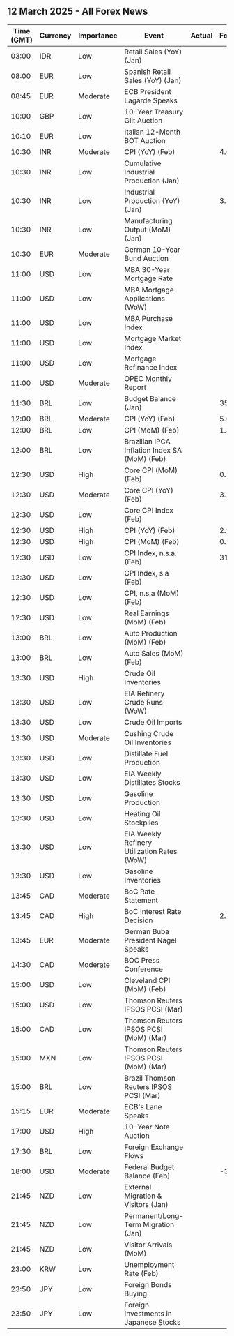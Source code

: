 ## 12 March 2025 - All Forex News

| Time (GMT) | Currency | Importance | Event | Actual | Forecast | Previous |
|------|----------|------------|-------|--------|----------|----------|
| 03:00 | IDR | Low | Retail Sales (YoY) (Jan) |  |  | 1.8% |
| 08:00 | EUR | Low | Spanish Retail Sales (YoY) (Jan) |  |  | 4.0% |
| 08:45 | EUR | Moderate | ECB President Lagarde Speaks |  |  |  |
| 10:00 | GBP | Low | 10-Year Treasury Gilt Auction |  |  | 4.808% |
| 10:10 | EUR | Low | Italian 12-Month BOT Auction |  |  | 2.323% |
| 10:30 | INR | Moderate | CPI (YoY) (Feb) |  | 4.00% | 4.31% |
| 10:30 | INR | Low | Cumulative Industrial Production (Jan) |  |  | 4.00% |
| 10:30 | INR | Low | Industrial Production (YoY) (Jan) |  | 3.5% | 3.2% |
| 10:30 | INR | Low | Manufacturing Output (MoM) (Jan) |  |  | 3.0% |
| 10:30 | EUR | Moderate | German 10-Year Bund Auction |  |  | 2.520% |
| 11:00 | USD | Low | MBA 30-Year Mortgage Rate |  |  | 6.73% |
| 11:00 | USD | Low | MBA Mortgage Applications (WoW) |  |  | 20.4% |
| 11:00 | USD | Low | MBA Purchase Index |  |  | 144.5 |
| 11:00 | USD | Low | Mortgage Market Index |  |  | 242.2 |
| 11:00 | USD | Low | Mortgage Refinance Index |  |  | 784.2 |
| 11:00 | USD | Moderate | OPEC Monthly Report |  |  |  |
| 11:30 | BRL | Low | Budget Balance (Jan) |  | 35.300B | -80.372B |
| 12:00 | BRL | Moderate | CPI (YoY) (Feb) |  | 5.00% | 4.56% |
| 12:00 | BRL | Low | CPI (MoM) (Feb) |  | 1.30% | 0.16% |
| 12:00 | BRL | Low | Brazilian IPCA Inflation Index SA (MoM) (Feb) |  |  | 0.06% |
| 12:30 | USD | High | Core CPI (MoM) (Feb) |  | 0.3% | 0.4% |
| 12:30 | USD | Moderate | Core CPI (YoY) (Feb) |  | 3.2% | 3.3% |
| 12:30 | USD | Low | Core CPI Index (Feb) |  |  | 324.74 |
| 12:30 | USD | High | CPI (YoY) (Feb) |  | 2.9% | 3.0% |
| 12:30 | USD | High | CPI (MoM) (Feb) |  | 0.3% | 0.5% |
| 12:30 | USD | Low | CPI Index, n.s.a. (Feb) |  | 319.17 | 317.67 |
| 12:30 | USD | Low | CPI Index, s.a (Feb) |  |  | 319.09 |
| 12:30 | USD | Low | CPI, n.s.a (MoM) (Feb) |  |  | 0.65% |
| 12:30 | USD | Low | Real Earnings (MoM) (Feb) |  |  | -0.3% |
| 13:00 | BRL | Low | Auto Production (MoM) (Feb) |  |  | -7.7% |
| 13:00 | BRL | Low | Auto Sales (MoM) (Feb) |  |  | -33.5% |
| 13:30 | USD | High | Crude Oil Inventories |  |  | 3.614M |
| 13:30 | USD | Low | EIA Refinery Crude Runs (WoW) |  |  | -0.346M |
| 13:30 | USD | Low | Crude Oil Imports |  |  | -0.054M |
| 13:30 | USD | Moderate | Cushing Crude Oil Inventories |  |  | 1.124M |
| 13:30 | USD | Low | Distillate Fuel Production |  |  | -0.587M |
| 13:30 | USD | Low | EIA Weekly Distillates Stocks |  |  | -1.318M |
| 13:30 | USD | Low | Gasoline Production |  |  | 0.464M |
| 13:30 | USD | Low | Heating Oil Stockpiles |  |  | -0.067M |
| 13:30 | USD | Low | EIA Weekly Refinery Utilization Rates (WoW) |  |  | -0.6% |
| 13:30 | USD | Low | Gasoline Inventories |  |  | -1.433M |
| 13:45 | CAD | Moderate | BoC Rate Statement |  |  |  |
| 13:45 | CAD | High | BoC Interest Rate Decision |  | 2.75% | 3.00% |
| 13:45 | EUR | Moderate | German Buba President Nagel Speaks |  |  |  |
| 14:30 | CAD | Moderate | BOC Press Conference |  |  |  |
| 15:00 | USD | Low | Cleveland CPI (MoM) (Feb) |  |  | 0.3% |
| 15:00 | USD | Low | Thomson Reuters IPSOS PCSI (Mar) |  |  | 55.34 |
| 15:00 | CAD | Low | Thomson Reuters IPSOS PCSI (MoM) (Mar) |  |  | 46.09 |
| 15:00 | MXN | Low | Thomson Reuters IPSOS PCSI (MoM) (Mar) |  |  | 59.65 |
| 15:00 | BRL | Low | Brazil Thomson Reuters IPSOS PCSI (Mar) |  |  | 48.95 |
| 15:15 | EUR | Moderate | ECB's Lane Speaks |  |  |  |
| 17:00 | USD | High | 10-Year Note Auction |  |  | 4.632% |
| 17:30 | BRL | Low | Foreign Exchange Flows |  |  | 0.410B |
| 18:00 | USD | Moderate | Federal Budget Balance (Feb) |  | -314.0B | -129.0B |
| 21:45 | NZD | Low | External Migration & Visitors (Jan) |  |  | 12.20% |
| 21:45 | NZD | Low | Permanent/Long-Term Migration (Jan) |  |  | 3,810 |
| 21:45 | NZD | Low | Visitor Arrivals (MoM) |  |  | 3.5% |
| 23:00 | KRW | Low | Unemployment Rate (Feb) |  |  | 2.9% |
| 23:50 | JPY | Low | Foreign Bonds Buying |  |  | 1,514.2B |
| 23:50 | JPY | Low | Foreign Investments in Japanese Stocks |  |  | -708.3B |
